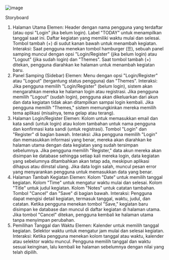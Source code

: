 ![image](https://github.com/user-attachments/assets/64197a5d-8ed1-43ef-92e9-170a465fbf48)



Storyboard
1. Halaman Utama
Elemen:
Header dengan nama pengguna yang terdaftar (atau opsi "Login" jika belum login).
Label "TODAY" untuk menampilkan tanggal saat ini.
Daftar kegiatan yang memiliki waktu mulai dan selesai.
Tombol tambah (+) di sudut kanan bawah untuk menambah kegiatan.
Interaksi:
Saat pengguna menekan tombol hamburger (☰), sebuah panel samping muncul dengan opsi "Login/Register" (jika belum login) atau "Logout" (jika sudah login) dan "Themes".
Saat tombol tambah (+) ditekan, pengguna diarahkan ke halaman untuk menambah kegiatan baru.
2. Panel Samping (Sidebar)
Elemen:
Menu dengan opsi "Login/Register" atau "Logout" (tergantung status pengguna) dan "Themes".
Interaksi:
Jika pengguna memilih "Login/Register" (belum login), sistem akan mengarahkan mereka ke halaman login atau registrasi.
Jika pengguna memilih "Logout" (sudah login), pengguna akan dikeluarkan dari akun dan data kegiatan tidak akan ditampilkan sampai login kembali.
Jika pengguna memilih "Themes," sistem memungkinkan mereka memilih tema aplikasi (misalnya, tema gelap atau terang).
3. Halaman Login/Register
Elemen:
Kolom untuk memasukkan email dan kata sandi (untuk login) atau kolom tambahan untuk nama pengguna dan konfirmasi kata sandi (untuk registrasi).
Tombol "Login" dan "Register" di bagian bawah.
Interaksi:
Jika pengguna memilih "Login" dan memasukkan informasi yang benar, mereka akan diarahkan ke halaman utama dengan data kegiatan yang sudah tersimpan sebelumnya.
Jika pengguna memilih "Register," data akun mereka akan disimpan ke database sehingga setiap kali mereka login, data kegiatan yang sebelumnya ditambahkan akan tetap ada, meskipun aplikasi dihapus atau diinstal ulang.
Jika data login salah, muncul pesan error yang menyarankan pengguna untuk memasukkan data yang benar.
4. Halaman Tambah Kegiatan
Elemen:
Kolom "Date" untuk memilih tanggal kegiatan.
Kolom "Time" untuk mengatur waktu mulai dan selesai.
Kolom "Title" untuk judul kegiatan.
Kolom "Notes" untuk catatan tambahan.
Tombol "Cancel" dan "Save" di bagian bawah.
Interaksi:
Pengguna dapat mengisi detail kegiatan, termasuk tanggal, waktu, judul, dan catatan.
Ketika pengguna menekan tombol "Save," kegiatan baru disimpan ke database dan muncul di daftar kegiatan di halaman utama.
Jika tombol "Cancel" ditekan, pengguna kembali ke halaman utama tanpa menyimpan perubahan.
5. Pemilihan Tanggal dan Waktu
Elemen:
Kalender untuk memilih tanggal kegiatan.
Selektor waktu untuk mengatur jam mulai dan selesai kegiatan.
Interaksi:
Ketika pengguna menekan kolom tanggal atau waktu, kalender atau selektor waktu muncul.
Pengguna memilih tanggal dan waktu sesuai keinginan, lalu kembali ke halaman sebelumnya dengan nilai yang telah dipilih.
